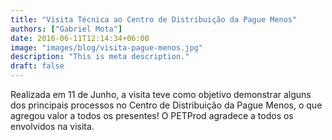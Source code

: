 ```yaml
---
title: "Visita Técnica ao Centro de Distribuição da Pague Menos"
authors: ["Gabriel Mota"]
date: 2016-06-11T12:14:34+06:00
image: "images/blog/visita-pague-menos.jpg"
description: "This is meta description."
draft: false
---
```

Realizada em 11 de Junho, a visita teve como objetivo demonstrar alguns dos principais processos no Centro de Distribuição da Pague Menos, o que agregou valor a todos os presentes! O PETProd agradece a todos os envolvidos na visita.


